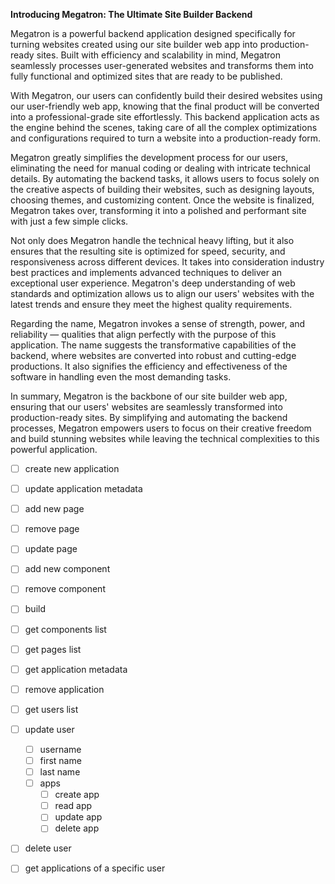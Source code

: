**Introducing Megatron: The Ultimate Site Builder Backend**

Megatron is a powerful backend application designed specifically for turning websites created using our site builder web app into production-ready sites. Built with efficiency and scalability in mind, Megatron seamlessly processes user-generated websites and transforms them into fully functional and optimized sites that are ready to be published.

With Megatron, our users can confidently build their desired websites using our user-friendly web app, knowing that the final product will be converted into a professional-grade site effortlessly. This backend application acts as the engine behind the scenes, taking care of all the complex optimizations and configurations required to turn a website into a production-ready form.

Megatron greatly simplifies the development process for our users, eliminating the need for manual coding or dealing with intricate technical details. By automating the backend tasks, it allows users to focus solely on the creative aspects of building their websites, such as designing layouts, choosing themes, and customizing content. Once the website is finalized, Megatron takes over, transforming it into a polished and performant site with just a few simple clicks.

Not only does Megatron handle the technical heavy lifting, but it also ensures that the resulting site is optimized for speed, security, and responsiveness across different devices. It takes into consideration industry best practices and implements advanced techniques to deliver an exceptional user experience. Megatron's deep understanding of web standards and optimization allows us to align our users' websites with the latest trends and ensure they meet the highest quality requirements.

Regarding the name, Megatron invokes a sense of strength, power, and reliability — qualities that align perfectly with the purpose of this application. The name suggests the transformative capabilities of the backend, where websites are converted into robust and cutting-edge productions. It also signifies the efficiency and effectiveness of the software in handling even the most demanding tasks.

In summary, Megatron is the backbone of our site builder web app, ensuring that our users' websites are seamlessly transformed into production-ready sites. By simplifying and automating the backend processes, Megatron empowers users to focus on their creative freedom and build stunning websites while leaving the technical complexities to this powerful application.

- [ ] create new application
    
- [ ] update application metadata
    
- [ ] add new page
    
- [ ] remove page
    
- [ ] update page
    
- [ ] add new component
    
- [ ] remove component
    
- [ ] build
    
- [ ] get components list
    
- [ ] get pages list
    
- [ ] get application metadata
    
- [ ] remove application
    
- [ ] get users list
    
- [ ] update user
    
    - [ ] username
    - [ ] first name
    - [ ] last name
    - [ ] apps
        - [ ] create app
        - [ ] read app
        - [ ] update app
        - [ ] delete app
- [ ] delete user
    
- [ ] get applications of a specific user